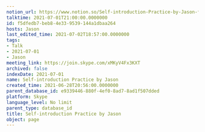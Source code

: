 ```yaml
---
notion_url: https://www.notion.so/Self-introduction-Practice-by-Jason-f5dfedb7beb84e339539144a1dbaa264
talktime: 2021-07-01T21:00:00.0000000
id: f5dfedb7-beb8-4e33-9539-144a1dbaa264
hosts: Jason
last_edited_time: 2021-07-02T18:57:00.0000000
tags:
- Talk
- 2021-07-01
- Jason
meeting_link: https://join.skype.com/xMKyV4Fx3KXT
archived: false
indexDate: 2021-07-01
name: Self-introduction Practice by Jason
created_time: 2021-06-28T20:56:00.0000000
parent_database_id: e9339446-880f-4ef0-8ad7-8ad1f507dded
platform: Skype
language_level: No limit
parent_type: database_id
title: Self-introduction Practice by Jason
object: page
---
```







